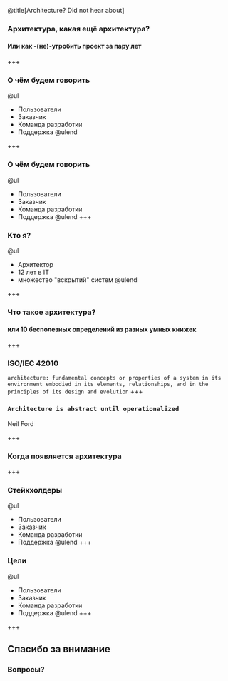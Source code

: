 @title[Architecture? Did not hear about]
### Архитектура, какая ещё архитектура?
#### Или как -(не)-угробить проект за пару лет 
+++
### О чём будем говорить
@ul
- Пользователи
- Заказчик
- Команда разработки
- Поддержка 
@ulend

+++
### О чём будем говорить
@ul
- Пользователи
- Заказчик
- Команда разработки
- Поддержка 
@ulend
+++

### Кто я?
@ul
- Архитектор
- 12 лет в IT
- множество "вскрытий" систем 
@ulend

+++
### Что такое архитектура?
#### или 10 бесполезных определений из разных умных книжек
+++
### ISO/IEC 42010
`architecture: fundamental concepts or properties of a system in its environment embodied in its elements, relationships, and in the principles of its design and evolution`
+++
### `Architecture is abstract until operationalized`
Neil Ford

+++
### Когда появляется архитектура
+++
### Стейкхолдеры
@ul
- Пользователи
- Заказчик
- Команда разработки
- Поддержка 
@ulend
+++
### Цели
@ul
- Пользователи
- Заказчик
- Команда разработки
- Поддержка 
@ulend
+++



+++
## Спасибо за внимание
### Вопросы?
